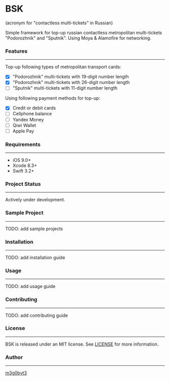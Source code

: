 # BSK
(acronym for "contactless multi-tickets" in Russian)

Simple framework for top-up russian contactless metropolitan multi-tickets "Podorozhnik" and "Sputnik".
Using Moya & Alamofire for networking.
 
### Features
***
Top-up following types of metropolitan transport cards:
- [x] "Podorozhnik" multi-tickets with 19-digit number length
- [x] "Podorozhnik" multi-tickets with 26-digit number length
- [ ] "Sputnik" multi-tickets with 11-digit number length

Using following payment methods for top-up:
- [x] Credit or debit cards
- [ ] Cellphone balance
- [ ] Yandex Money
- [ ] Qiwi Wallet
- [ ] Apple Pay

### Requirements
***
* iOS 9.0+
* Xcode 8.3+
* Swift 3.2+

###  Project Status
***
Actively under development.

###  Sample Project
***
TODO: add sample projects

###  Installation
***
TODO: add installation guide

###  Usage
***
TODO: add usage guide

###  Contributing
***
TODO: add contributing guide

###  License
***
BSK is released under an MIT license. See [LICENSE] for more information.

###  Author
***
[m3g0byt3]

[//]: #
[m3g0byt3]: <https://github.com/m3g0byt3>
[Moya]: <https://github.com/Moya>
[Alamofire]: <https://github.com/Alamofire/Alamofire>
[LICENSE]: <https://github.com/m3g0byt3/BSK/blob/master/LICENSE.txt>
[ispp.spbmetropoliten.ru]: <http://ispp.spbmetropoliten.ru>
